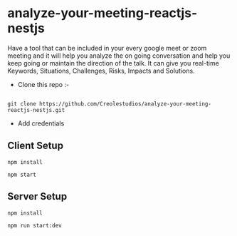# analyze-your-meeting-reactjs-nestjs
Have a tool that can be included in your every google meet or zoom meeting and it will help you analyze the on going conversation and help you keep going or maintain the direction of the talk. It can give you real-time Keywords, Situations, Challenges, Risks, Impacts and Solutions. 

* Clone this repo :-

```

git clone https://github.com/Creolestudios/analyze-your-meeting-reactjs-nestjs.git

```

* Add credentials  

## Client Setup

```
npm install 

npm start 

```


## Server Setup


```
npm install 

npm run start:dev

```